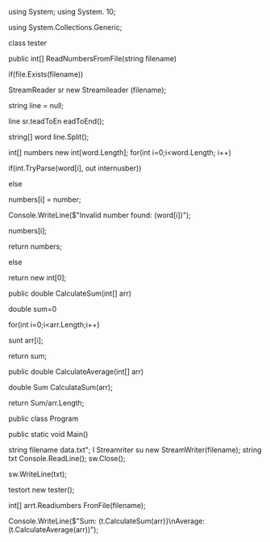 using System; using System. 10;

using System.Collections.Generic;

class tester

public int[] ReadNumbersFromFile(string filename)

if(file.Exists(filename))

StreamReader sr new Streamileader (filename);

string line = null;

line sr.teadToEn eadToEnd();

string[] word line.Split();

int[] numbers new int[word.Length]; for(int i=0;i<word.Length; i++)

if(int.TryParse(word[i], out internusber))

else

numbers[i] = number;

Console.WriteLine($"Invalid number found: (word[i])");

numbers[i];

return numbers;

else

return new int[0];

public double CalculateSum(int[] arr)

double sum=0

for(int i=0;i<arr.Length;i++)

sunt arr[i];

return sum;

public double CalculateAverage(int[] arr)

double Sum CalculataSum(arr);

return Sum/arr.Length;

public class Program

public static void Main()

string filename data.txt"; I Streamriter su new StreamWriter(filename); string txt Console.ReadLine(); sw.Close();

sw.WriteLine(txt);

testort new tester();

int[] arrt.Readiumbers FronFile(filename);

Console.WriteLine($"Sum: (t.CalculateSum(arr)}\nAverage: (t.CalculateAverage(arr))");
